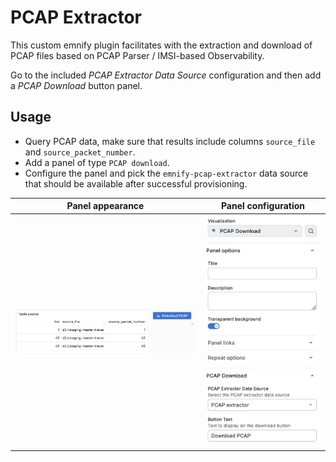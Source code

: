 # PCAP Extractor

This custom emnify plugin facilitates with the extraction and download of PCAP files based on PCAP Parser / IMSI-based Observability. 

Go to the included _PCAP Extractor Data Source_ configuration and then add a _PCAP Download_ button panel.

## Usage

- Query PCAP data, make sure that results include columns `source_file` and `source_packet_number`.
- Add a panel of type `PCAP download`.
- Configure the panel and pick the `emnify-pcap-extractor` data source that should be available after successful provisioning.

| Panel appearance                                        | Panel configuration                                        |
|---------------------------------------------------------|------------------------------------------------------------|
| ![Download button](datasource/img/panel-button.png) | ![Download button](datasource/img/panel-configuration.png) |
